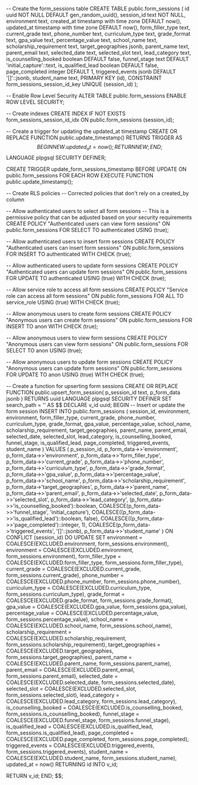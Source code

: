 -- Create the form_sessions table
CREATE TABLE public.form_sessions (
    id uuid NOT NULL DEFAULT gen_random_uuid(),
    session_id text NOT NULL,
    environment text,
    created_at timestamp with time zone DEFAULT now(),
    updated_at timestamp with time zone DEFAULT now(),
    form_filler_type text,
    current_grade text,
    phone_number text,
    curriculum_type text,
    grade_format text,
    gpa_value text,
    percentage_value text,
    school_name text,
    scholarship_requirement text,
    target_geographies jsonb,
    parent_name text,
    parent_email text,
    selected_date text,
    selected_slot text,
    lead_category text,
    is_counselling_booked boolean DEFAULT false,
    funnel_stage text DEFAULT 'initial_capture'::text,
    is_qualified_lead boolean DEFAULT false,
    page_completed integer DEFAULT 1,
    triggered_events jsonb DEFAULT '[]'::jsonb,
    student_name text,
    PRIMARY KEY (id),
    CONSTRAINT form_sessions_session_id_key UNIQUE (session_id)
);

-- Enable Row Level Security
ALTER TABLE public.form_sessions ENABLE ROW LEVEL SECURITY;

-- Create indexes
CREATE INDEX IF NOT EXISTS form_sessions_session_id_idx ON public.form_sessions (session_id);

-- Create a trigger for updating the updated_at timestamp
CREATE OR REPLACE FUNCTION public.update_timestamp()
RETURNS TRIGGER AS $$
BEGIN
  NEW.updated_at = now();
  RETURN NEW;
END;
$$ LANGUAGE plpgsql SECURITY DEFINER;

CREATE TRIGGER update_form_sessions_timestamp
BEFORE UPDATE ON public.form_sessions
FOR EACH ROW
EXECUTE FUNCTION public.update_timestamp();

-- Create RLS policies
-- Corrected policies that don't rely on a created_by column

-- Allow authenticated users to select all form sessions
-- This is a permissive policy that can be adjusted based on your security requirements
CREATE POLICY "Authenticated users can view form sessions"
ON public.form_sessions
FOR SELECT
TO authenticated
USING (true);

-- Allow authenticated users to insert form sessions
CREATE POLICY "Authenticated users can insert form sessions"
ON public.form_sessions
FOR INSERT
TO authenticated
WITH CHECK (true);

-- Allow authenticated users to update form sessions
CREATE POLICY "Authenticated users can update form sessions"
ON public.form_sessions
FOR UPDATE
TO authenticated
USING (true)
WITH CHECK (true);

-- Allow service role to access all form sessions
CREATE POLICY "Service role can access all form sessions"
ON public.form_sessions
FOR ALL
TO service_role
USING (true)
WITH CHECK (true);

-- Allow anonymous users to create form sessions
CREATE POLICY "Anonymous users can create form sessions"
ON public.form_sessions
FOR INSERT
TO anon
WITH CHECK (true);

-- Allow anonymous users to view form sessions
CREATE POLICY "Anonymous users can view form sessions"
ON public.form_sessions
FOR SELECT
TO anon
USING (true);

-- Allow anonymous users to update form sessions
CREATE POLICY "Anonymous users can update form sessions"
ON public.form_sessions
FOR UPDATE
TO anon
USING (true)
WITH CHECK (true);

-- Create a function for upserting form sessions
CREATE OR REPLACE FUNCTION public.upsert_form_session(
  p_session_id text,
  p_form_data jsonb
)
RETURNS uuid
LANGUAGE plpgsql
SECURITY DEFINER
SET search_path = ''
AS $$
DECLARE
  v_id uuid;
BEGIN
  -- Insert or update the form session
  INSERT INTO public.form_sessions (
    session_id,
    environment,
    environment,
    form_filler_type,
    current_grade,
    phone_number,
    curriculum_type,
    grade_format,
    gpa_value,
    percentage_value,
    school_name,
    scholarship_requirement,
    target_geographies,
    parent_name,
    parent_email,
    selected_date,
    selected_slot,
    lead_category,
    is_counselling_booked,
    funnel_stage,
    is_qualified_lead,
    page_completed,
    triggered_events,
    student_name
  )
  VALUES (
    p_session_id,
    p_form_data->>'environment',
    p_form_data->>'environment',
    p_form_data->>'form_filler_type',
    p_form_data->>'current_grade',
    p_form_data->>'phone_number',
    p_form_data->>'curriculum_type',
    p_form_data->>'grade_format',
    p_form_data->>'gpa_value',
    p_form_data->>'percentage_value',
    p_form_data->>'school_name',
    p_form_data->>'scholarship_requirement',
    p_form_data->'target_geographies',
    p_form_data->>'parent_name',
    p_form_data->>'parent_email',
    p_form_data->>'selected_date',
    p_form_data->>'selected_slot',
    p_form_data->>'lead_category',
    (p_form_data->>'is_counselling_booked')::boolean,
    COALESCE(p_form_data->>'funnel_stage', 'initial_capture'),
    COALESCE((p_form_data->>'is_qualified_lead')::boolean, false),
    COALESCE((p_form_data->>'page_completed')::integer, 1),
    COALESCE(p_form_data->'triggered_events', '[]'::jsonb),
    p_form_data->>'student_name'
  )
  ON CONFLICT (session_id)
  DO UPDATE SET
    environment = COALESCE(EXCLUDED.environment, form_sessions.environment),
    environment = COALESCE(EXCLUDED.environment, form_sessions.environment),
    form_filler_type = COALESCE(EXCLUDED.form_filler_type, form_sessions.form_filler_type),
    current_grade = COALESCE(EXCLUDED.current_grade, form_sessions.current_grade),
    phone_number = COALESCE(EXCLUDED.phone_number, form_sessions.phone_number),
    curriculum_type = COALESCE(EXCLUDED.curriculum_type, form_sessions.curriculum_type),
    grade_format = COALESCE(EXCLUDED.grade_format, form_sessions.grade_format),
    gpa_value = COALESCE(EXCLUDED.gpa_value, form_sessions.gpa_value),
    percentage_value = COALESCE(EXCLUDED.percentage_value, form_sessions.percentage_value),
    school_name = COALESCE(EXCLUDED.school_name, form_sessions.school_name),
    scholarship_requirement = COALESCE(EXCLUDED.scholarship_requirement, form_sessions.scholarship_requirement),
    target_geographies = COALESCE(EXCLUDED.target_geographies, form_sessions.target_geographies),
    parent_name = COALESCE(EXCLUDED.parent_name, form_sessions.parent_name),
    parent_email = COALESCE(EXCLUDED.parent_email, form_sessions.parent_email),
    selected_date = COALESCE(EXCLUDED.selected_date, form_sessions.selected_date),
    selected_slot = COALESCE(EXCLUDED.selected_slot, form_sessions.selected_slot),
    lead_category = COALESCE(EXCLUDED.lead_category, form_sessions.lead_category),
    is_counselling_booked = COALESCE(EXCLUDED.is_counselling_booked, form_sessions.is_counselling_booked),
    funnel_stage = COALESCE(EXCLUDED.funnel_stage, form_sessions.funnel_stage),
    is_qualified_lead = COALESCE(EXCLUDED.is_qualified_lead, form_sessions.is_qualified_lead),
    page_completed = COALESCE(EXCLUDED.page_completed, form_sessions.page_completed),
    triggered_events = COALESCE(EXCLUDED.triggered_events, form_sessions.triggered_events),
    student_name = COALESCE(EXCLUDED.student_name, form_sessions.student_name),
    updated_at = now()
  RETURNING id INTO v_id;
  
  RETURN v_id;
END;
$$;